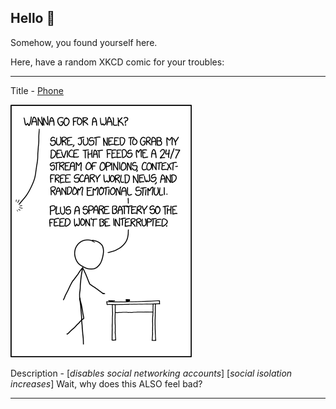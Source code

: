 ## Hello 👀

Somehow, you found yourself here.

Here, have a random XKCD comic for your troubles:

-----------------------------------

Title - [Phone](https://xkcd.com/1802)

![Phone](./random_comic.png)

Description - [*disables social networking accounts*] [*social isolation increases*] Wait, why does this ALSO feel bad?

-----------------------------------